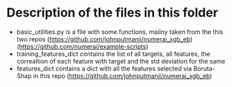 # Description of the files in this folder 

- basic_utilities.py is a file with some functions, mailny taken from the this two repos (https://github.com/johnputmanii/numerai_xgb_eb) (https://github.com/numerai/example-scripts)
- training_features_dict contains the list of all targets, all features, the correaltion of each feature with target and the std deviation for the same
- features_dict contains a dict with all the features selected via Boruta-Shap in this repo (https://github.com/johnputmanii/numerai_xgb_eb)
